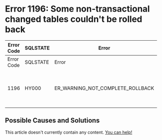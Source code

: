 
# Error 1196: Some non-transactional changed tables couldn't be rolled back


| Error Code | SQLSTATE | Error | Description |
| --- | --- | --- | --- |
| Error Code | SQLSTATE | Error | Description |
| 1196 | HY000 | ER_WARNING_NOT_COMPLETE_ROLLBACK | Some non-transactional changed tables couldn't be rolled back |




## Possible Causes and Solutions


This article doesn't currently contain any content. [You can help!](/kb/en/writing-and-editing-knowledge-base-articles/)

